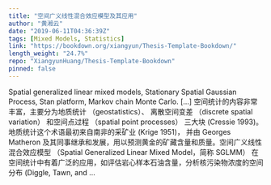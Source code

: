 ```yaml
---
title: "空间广义线性混合效应模型及其应用"
author: "黄湘云"
date: "2019-06-11T04:36:39Z"
tags: [Mixed Models, Statistics]
link: "https://bookdown.org/xiangyun/Thesis-Template-Bookdown/"
length_weight: "24.7%"
repo: "XiangyunHuang/Thesis-Template-Bookdown"
pinned: false
---
```


Spatial generalized linear mixed models, Stationary Spatial Gaussian Process, Stan platform, Markov chain Monte Carlo. [...] 空间统计的内容非常丰富，主要分为地质统计 （geostatistics）、 离散空间变差 （discrete spatial variation） 和空间点过程 （spatial point processes） 三大块 (Cressie 1993)。 地质统计这个术语最初来自南非的采矿业 (Krige 1951)， 并由 Georges Matheron 及其同事继承和发展，用以预测黄金的矿藏含量和质量。空间广义线性混合效应模型 （Spatial Generalized Linear Mixed Model，简称 SGLMM） 在空间统计中有着广泛的应用，如评估岩心样本石油含量，分析核污染物浓度的空间分布 (Diggle, Tawn, and ...
